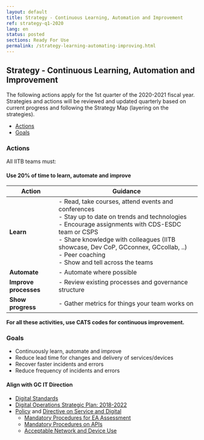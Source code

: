 ```yaml
---
layout: default
title: Strategy - Continuous Learning, Automation and Improvement
ref: strategy-q1-2020
lang: en
status: posted
sections: Ready For Use
permalink: /strategy-learning-automating-improving.html
---
```


## Strategy - Continuous Learning, Automation and Improvement

The following actions apply for the 1st quarter of the 2020-2021 fiscal year.
Strategies and actions will be reviewed and updated quarterly based on current progress and following the Strategy Map (layering on the strategies).

- [Actions](#actions)
- [Goals](#goals)

### Actions

All IITB teams must:

#### Use 20% of time to learn, automate and improve

<!-- markdownlint-disable MD033 -->

| Action | Guidance |
|--------|----------|
| **Learn** | - Read, take courses, attend events and conferences<br /> - Stay up to date on trends and technologies<br /> - Encourage assignments with CDS-ESDC team or CSPS<br /> - Share knowledge with colleagues (IITB showcase, Dev CoP, GCconnex, GCcollab, ..)<br /> - Peer coaching <br /> - Show and tell across the teams |
| **Automate** | - Automate where possible |
| **Improve processes** | - Review existing processes and governance structure |
| **Show progress** | - Gather metrics for things your team works on |

<!-- markdownlint-enable MD033 -->

**For all these activities, use CATS codes for continuous improvement.**

### Goals

- Continuously learn, automate and improve
- Reduce lead time for changes and delivery of services/devices
- Recover faster incidents and errors
- Reduce frequency of incidents and errors

#### Align with GC IT Direction

- [Digital Standards](https://www.canada.ca/en/government/system/digital-government/government-canada-digital-standards.html)
- [Digital Operations Strategic Plan: 2018-2022](https://www.canada.ca/en/government/system/digital-government/digital-operations-strategic-plan-2018-2022.html)
- [Policy](https://www.tbs-sct.gc.ca/pol/doc-eng.aspx?id=32603) and [Directive on Service and Digital](https://www.tbs-sct.gc.ca/pol/doc-eng.aspx?id=32601)
  - [Mandatory Procedures for EA Assessment](https://www.tbs-sct.gc.ca/pol/doc-eng.aspx?id=32602)
  - [Mandatory Procedures on APIs](https://www.tbs-sct.gc.ca/pol/doc-eng.aspx?id=32604)
  - [Acceptable Network and Device Use](https://www.tbs-sct.gc.ca/pol/doc-eng.aspx?id=32605)
